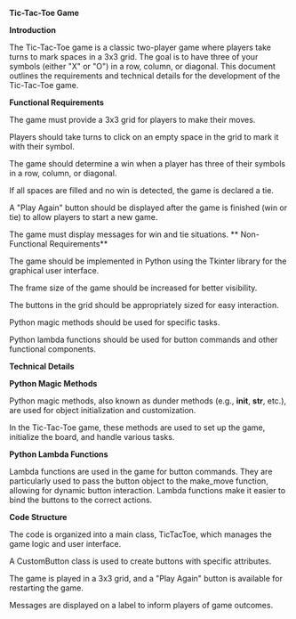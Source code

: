 **Tic-Tac-Toe Game**

**Introduction**

The Tic-Tac-Toe game is a classic two-player game where players take turns to mark spaces in a 3x3 grid. The goal is to have three of your symbols (either "X" or "O") in a row, column, or diagonal. This document outlines the requirements and technical details for the development of the Tic-Tac-Toe game.

**Functional Requirements**

The game must provide a 3x3 grid for players to make their moves.

Players should take turns to click on an empty space in the grid to mark it with their symbol.

The game should determine a win when a player has three of their symbols in a row, column, or diagonal.

If all spaces are filled and no win is detected, the game is declared a tie.

A "Play Again" button should be displayed after the game is finished (win or tie) to allow players to start a new game.

The game must display messages for win and tie situations.
**
Non-Functional Requirements**

The game should be implemented in Python using the Tkinter library for the graphical user interface.

The frame size of the game should be increased for better visibility.

The buttons in the grid should be appropriately sized for easy interaction.

Python magic methods should be used for specific tasks.

Python lambda functions should be used for button commands and other functional components.

****Technical Details****

**Python Magic Methods**

Python magic methods, also known as dunder methods (e.g., __init__, __str__, etc.), are used for object initialization and customization.

In the Tic-Tac-Toe game, these methods are used to set up the game, initialize the board, and handle various tasks.

**Python Lambda Functions**

Lambda functions are used in the game for button commands. They are particularly used to pass the button object to the make_move function, allowing for dynamic button interaction. Lambda functions make it easier to bind the buttons to the correct actions.

**Code Structure**

The code is organized into a main class, TicTacToe, which manages the game logic and user interface.

A CustomButton class is used to create buttons with specific attributes.

The game is played in a 3x3 grid, and a "Play Again" button is available for restarting the game.

Messages are displayed on a label to inform players of game outcomes.
